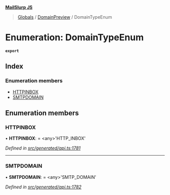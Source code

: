 **[MailSlurp JS](../README.md)**

> [Globals](../README.md) / [DomainPreview](../modules/domainpreview.md) / DomainTypeEnum

# Enumeration: DomainTypeEnum

**`export`** 

## Index

### Enumeration members

* [HTTPINBOX](domainpreview.domaintypeenum.md#httpinbox)
* [SMTPDOMAIN](domainpreview.domaintypeenum.md#smtpdomain)

## Enumeration members

### HTTPINBOX

•  **HTTPINBOX**:  = \<any>'HTTP\_INBOX'

*Defined in [src/generated/api.ts:1781](https://github.com/mailslurp/mailslurp-client/blob/3871a9e/src/generated/api.ts#L1781)*

___

### SMTPDOMAIN

•  **SMTPDOMAIN**:  = \<any>'SMTP\_DOMAIN'

*Defined in [src/generated/api.ts:1782](https://github.com/mailslurp/mailslurp-client/blob/3871a9e/src/generated/api.ts#L1782)*
